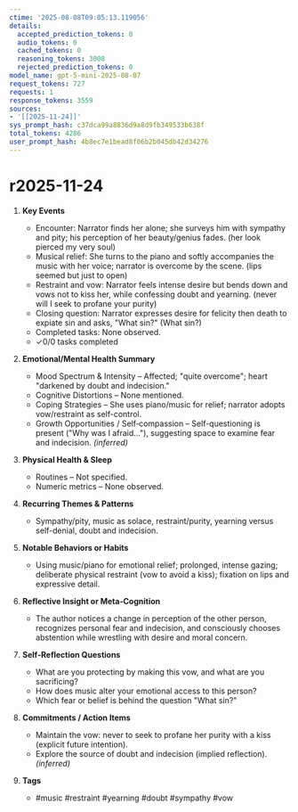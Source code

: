 ```yaml
---
ctime: '2025-08-08T09:05:13.119056'
details:
  accepted_prediction_tokens: 0
  audio_tokens: 0
  cached_tokens: 0
  reasoning_tokens: 3008
  rejected_prediction_tokens: 0
model_name: gpt-5-mini-2025-08-07
request_tokens: 727
requests: 1
response_tokens: 3559
sources:
- '[[2025-11-24]]'
sys_prompt_hash: c37dca99a8836d9a8d9fb349533b638f
total_tokens: 4286
user_prompt_hash: 4b8ec7e1bead8f06b2b045db42d34276
---
```

# r2025-11-24

1. **Key Events**
   - Encounter: Narrator finds her alone; she surveys him with sympathy and pity; his perception of her beauty/genius fades. (her look pierced my very soul)
   - Musical relief: She turns to the piano and softly accompanies the music with her voice; narrator is overcome by the scene. (lips seemed but just to open)
   - Restraint and vow: Narrator feels intense desire but bends down and vows not to kiss her, while confessing doubt and yearning. (never will I seek to profane your purity)
   - Closing question: Narrator expresses desire for felicity then death to expiate sin and asks, "What sin?" (What sin?)
   - Completed tasks: None observed.
   - ✓0/0 tasks completed

2. **Emotional/Mental Health Summary**
   - Mood Spectrum & Intensity – Affected; "quite overcome"; heart "darkened by doubt and indecision."
   - Cognitive Distortions – None mentioned.
   - Coping Strategies – She uses piano/music for relief; narrator adopts vow/restraint as self-control.
   - Growth Opportunities / Self‑compassion – Self-questioning is present ("Why was I afraid..."), suggesting space to examine fear and indecision. *(inferred)*

3. **Physical Health & Sleep**
   - Routines – Not specified.
   - Numeric metrics – None observed.

4. **Recurring Themes & Patterns**
   - Sympathy/pity, music as solace, restraint/purity, yearning versus self-denial, doubt and indecision.

5. **Notable Behaviors or Habits**
   - Using music/piano for emotional relief; prolonged, intense gazing; deliberate physical restraint (vow to avoid a kiss); fixation on lips and expressive detail.

6. **Reflective Insight or Meta‑Cognition**
   - The author notices a change in perception of the other person, recognizes personal fear and indecision, and consciously chooses abstention while wrestling with desire and moral concern.

7. **Self‑Reflection Questions**
   - What are you protecting by making this vow, and what are you sacrificing?
   - How does music alter your emotional access to this person?
   - Which fear or belief is behind the question "What sin?"

8. **Commitments / Action Items**
   - Maintain the vow: never to seek to profane her purity with a kiss (explicit future intention).
   - Explore the source of doubt and indecision (implied reflection). *(inferred)*

9. **Tags**
   - #music #restraint #yearning #doubt #sympathy #vow